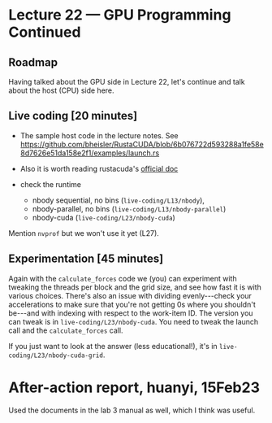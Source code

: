 # Lecture 22 — GPU Programming Continued

## Roadmap

Having talked about the GPU side in Lecture 22, let's continue and talk about
the host (CPU) side here.

## Live coding [20 minutes]

* The sample host code in the lecture notes. See
<https://github.com/bheisler/RustaCUDA/blob/6b076722d593288a1fe58e8d7626e51da158e2f1/examples/launch.rs>

* Also it is worth reading rustacuda's [official
  doc](https://docs.rs/rustacuda/latest/rustacuda/)

* check the runtime
  * nbody sequential, no bins (`live-coding/L13/nbody`),
  * nbody-parallel, no bins (`live-coding/L13/nbody-parallel`)
  * nbody-cuda (`live-coding/L23/nbody-cuda`)

Mention `nvprof` but we won't use it yet (L27).

## Experimentation [45 minutes]

Again with the `calculate_forces` code we (you) can experiment with tweaking the
threads per block and the grid size, and see how fast it is with various
choices. There's also an issue with dividing evenly---check your accelerations
to make sure that you're not getting 0s where you shouldn't be---and with
indexing with respect to the work-item ID. The version you can tweak is in
`live-coding/L23/nbody-cuda`. You need to tweak the launch call and the
`calculate_forces` call.

If you just want to look at the answer (less educational!), it's in
`live-coding/L23/nbody-cuda-grid`.

# After-action report, huanyi, 15Feb23

Used the documents in the lab 3 manual as well, which I think was useful.
